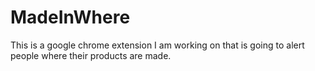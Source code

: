 # MadeInWhere
This is a google chrome extension I am working on that is going to alert people where their products are made.
